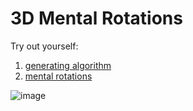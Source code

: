 # 3D Mental Rotations
Try out yourself:
1. [generating algorithm](https://mental-rotations.vercel.app/game/2)
2. [mental rotations](https://mental-rotations.vercel.app/proto/App)

![image](https://user-images.githubusercontent.com/53301511/150050027-4269724a-738c-4bae-b3ea-9741a27f5776.png)
